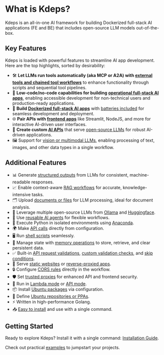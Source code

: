 # What is Kdeps?

Kdeps is an all-in-one AI framework for building Dockerized full-stack AI applications (FE and BE) that includes
open-source LLM models out-of-the-box.

## Key Features

Kdeps is loaded with powerful features to streamline AI app development. Here are the top highlights, sorted by desirability:

- 🛠️ **Let LLMs run tools automatically (aka MCP or A2A) with [external tools and chained tool workflows](https://kdeps.com/getting-started/resources/llm.html#tools-configuration)** to enhance functionality through scripts and sequential tool pipelines.
- 🧩 **Low-code/no-code capabilities for building [operational full-stack AI apps](https://kdeps.com/getting-started/configuration/workflow.html)**, enabling accessible development for non-technical users and production-ready applications.
- 🐳 **Build [Dockerized full-stack AI apps](https://kdeps.com/getting-started/introduction/quickstart.html#quickstart)** with [batteries included](https://kdeps.com/getting-started/configuration/workflow.html#ai-agent-settings) for seamless development and deployment.
- 🌐 **Pair APIs with [frontend apps](https://kdeps.com/getting-started/configuration/workflow.html#web-server-settings)** like Streamlit, NodeJS, and more for interactive AI-driven user interfaces.
- 🔌 **Create custom [AI APIs](https://kdeps.com/getting-started/configuration/workflow.html#api-server-settings)** that serve [open-source LLMs](https://kdeps.com/getting-started/configuration/workflow.html#llm-models) for robust AI-driven applications.
- 🖼️ Support for [vision or multimodal LLMs](https://kdeps.com/getting-started/resources/multimodal.html), enabling processing of text, images, and other data types in a single workflow.

## Additional Features

- 📊 Generate [structured outputs](https://kdeps.com/getting-started/resources/llm.html#chat-block) from LLMs for consistent, machine-readable responses.
- 📈 Enable context-aware [RAG workflows](https://kdeps.com/getting-started/resources/kartographer.html) for accurate, knowledge-intensive tasks.
- 🗂️ Upload [documents or files](https://kdeps.com/getting-started/tutorials/files.html) for LLM processing, ideal for document analysis.
- 🤖 Leverage multiple open-source LLMs from [Ollama](https://kdeps.com/getting-started/configuration/workflow.html#llm-models) and [Huggingface](https://github.com/kdeps/examples/tree/main/huggingface_imagegen_api).
- 🔄 Use [reusable AI agents](https://kdeps.com/getting-started/resources/remix.html) for flexible workflows.
- 🐍 Execute Python in isolated environments using [Anaconda](https://kdeps.com/getting-started/resources/python.html).
- 🌍 Make [API calls](https://kdeps.com/getting-started/resources/client.html) directly from configuration.
- 🖥️ Run [shell scripts](https://kdeps.com/getting-started/resources/exec.html) seamlessly.
- 💾 Manage state with [memory operations](https://kdeps.com/getting-started/resources/memory.html) to store, retrieve, and clear persistent data.
- ✅ Built-in [API request validations](https://kdeps.com/getting-started/resources/api-request-validations.html#api-request-validations), [custom validation checks](https://kdeps.com/getting-started/resources/validations.html), and [skip conditions](https://kdeps.com/getting-started/resources/skip.html).
- 📁 Serve [static websites](https://kdeps.com/getting-started/configuration/workflow.html#static-file-serving) or [reverse-proxied apps](https://kdeps.com/getting-started/configuration/workflow.html#reverse-proxying).
- 🔒 Configure [CORS rules](https://kdeps.com/getting-started/configuration/workflow.html#cors-configuration) directly in the workflow.
- 🛡️ Set [trusted proxies](https://kdeps.com/getting-started/configuration/workflow.html#trustedproxies) for enhanced API and frontend security.
- 🚀 Run in [Lambda mode](https://kdeps.com/getting-started/configuration/workflow.html#lambda-mode) or [API mode](https://kdeps.com/getting-started/configuration/workflow.html#api-server-settings).
- 📦 Install [Ubuntu packages](https://kdeps.com/getting-started/configuration/workflow.html#ubuntu-packages) via configuration.
- 📜 Define [Ubuntu repositories or PPAs](https://kdeps.com/getting-started/configuration/workflow.html#ubuntu-repositories).
- ⚡ Written in high-performance Golang.
- 📥 [Easy to install](https://kdeps.com/getting-started/introduction/installation.html) and use with a single command.

## Getting Started

Ready to explore Kdeps? Install it with a single command: [Installation Guide](https://kdeps.com/getting-started/introduction/installation.html).

Check out practical [examples](https://github.com/kdeps/examples) to jumpstart your projects.
